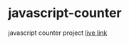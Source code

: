 # javascript-counter
javascript counter project
[live link](https://izunnaya.github.io/javascript-counter/)
